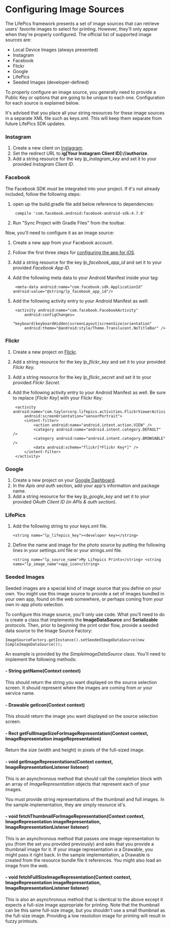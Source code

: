 # Configuring Image Sources

The LifePics framework presents a set of image sources that can retrieve users' favorite images to select for printing. However, they'll only appear when they're properly configured. The official list of supported image sources are:

* Local Device Images (always presented)
* Instagram
* Facebook
* Flickr
* Google
* LifePics 
* Seeded Images (developer-defined)

To properly configure an image source, you generally need to provide a Public Key or options that are going to be unique to each one. Configuration for each source is explained below.

It's advised that you place all your string resources for these image sources in a separate XML file such as keys.xml.  This will keep them separate from future LifePics SDK updates.


### Instagram

1. Create a new client on [Instagram](http://instagram.com/developer/clients/manage/).
2. Set the redirect URL to **ig[Your Instagram Client ID]://authorize**.
2. Add a string resource for the key *lp_instagram_key* and set it to your provided *Instagram Client ID*.


### Facebook

The Facebook SDK must be integrated into your project.  If it's not already included, follow the following steps:

1. open up the build.gradle file add below reference to dependencies:

        compile 'com.facebook.android:facebook-android-sdk:4.7.0'

2. Run "Sync Project with Gradle Files" from the toolbar.

Now, you'll need to configure it as an image source:

1. Create a new app from your Facebook account.
2. Follow the first three steps for [configuring the app for iOS](https://developers.facebook.com/docs/ios/getting-started/).
3. Add a string resource for the key *lp_facebook_app_id* and set it to your provided *Facebook App ID*.
4. Add the following meta data to your Android Manifest inside your <application> tag:
	
        <meta-data android:name="com.facebook.sdk.ApplicationId" android:value="@string/lp_facebook_app_id"/>

5. Add the following activity entry to your Android Manifest as well:

        <activity android:name="com.facebook.FacebookActivity"
            android:configChanges=
                "keyboard|keyboardHidden|screenLayout|screenSize|orientation"
            android:theme="@android:style/Theme.Translucent.NoTitleBar" />


### Flickr

1. Create a new project on [Flickr](https://www.flickr.com/services/apps/create/).
2. Add a string resource for the key *lp_flickr_key* and set it to your provided *Flickr Key*.
3. Add a string resource for the key *lp_flickr_secret* and set it to your provided *Flickr Secret*.
4. Add the following activity entry to your Android Manifest as well. Be sure to replace [*Flickr Key*] with your Flickr Key:

        <activity android:name="com.taylorcorp.lifepics.activities.FlickrViewerActivity"
            android:screenOrientation="sensorPortrait">
            <intent-filter>
                <action android:name="android.intent.action.VIEW" />
                <category android:name="android.intent.category.DEFAULT" />
                <category android:name="android.intent.category.BROWSABLE" />
                <data android:scheme="flickr[*Flickr Key*]" />
            </intent-filter>
        </activity>

### Google

1. Create a new project on your [Google Dashboard](https://console.developers.google.com/project).
2. In the *Apis and auth* section, add your app's information and package name.
3. Add a string resource for the key *lp_google_key* and set it to your provided *OAuth Client ID (in APIs & auth section)*.

### LifePics

1. Add the following string to your keys.xml file.

   `<string name="lp_lifepics_key"><developer key></string> `

2. Define the name and image for the photo source by putting the following lines in your settings.xml file or your strings.xml file.

	`<string name="lp_source_name">My Lifepics Prints</string>
    <string name="lp_image_name">app_icon</string>`

### Seeded Images

Seeded images are a special kind of image source that you define on your own. You might use this image source to provide a set of images bundled in your own app, found on the web somewhere, or perhaps coming from your own in-app photo selection.

To configure this image source, you'll only use code. What you'll need to do is create a class that implements the **ImageDataSource** and **Serializable** protocols. Then, prior to beginning the print order flow, provide a seeded data source to the Image Source Factory:

    ImageSourceFactory.getInstance().setSeededImageDataSource(new SimpleImageDataSource());

An example is provided by the *SimpleImageDataSource* class. You'll need to implement the following methods:

#### - String getName(Context context)

This should return the string you want displayed on the source selection screen. It should represent where the images are coming from or your service name.

#### - Drawable getIcon(Context context)

This should return the image you want displayed on the source selection screen.

#### - Rect getFullImageSizeForImageRepresentation(Context context, ImageRepresentation imageRepresentation)

Return the size (width and height) in pixels of the full-sized image.

#### - void getImageRepresentations(Context context, ImageRepresentationListener listener)

This is an asynchronous method that should call the completion block with an array of *ImageRepresentation* objects that represent each of your images.

You must provide string representations of the thumbnail and full images. In the sample implementation, they are simply resource id's.

#### - void fetchThumbnailForImageRepresentation(Context context, ImageRepresentation imageRepresentation, ImageRepresentationListener listener)

This is an asynchronous method that passes one image representation to you (from the set you provided previously) and asks that you provide a thumbnail image for it. If your image representation *is* a Drawable, you might pass it right back. In the sample implementation, a Drawable is created from the resource bundle file it references. You might also load an image from the web.

#### - void fetchFullSizeImageRepresentation(Context context, ImageRepresentation imageRepresentation, ImageRepresentationListener listener)

This is also an asynchronous method that is identical to the above except it expects a full-size image appropriate for printing. Note that the thumbnail can be this same full-size image, but you shouldn't use a small thumbnail as the full-size image. Providing a low resolution image for printing will result in fuzzy printouts.
